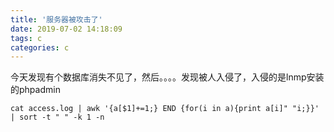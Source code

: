 ```yaml
---
title: '服务器被攻击了'
date: 2019-07-02 14:18:09
tags: c
categories: c
---
```


今天发现有个数据库消失不见了，然后。。。。发现被人入侵了，入侵的是lnmp安装的phpadmin

```
cat access.log | awk '{a[$1]+=1;} END {for(i in a){print a[i]" "i;}}' | sort -t " " -k 1 -n
```